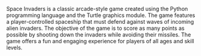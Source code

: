 Space Invaders is a classic arcade-style game created using the Python programming language and the Turtle graphics module.
The game features a player-controlled spaceship that must defend against waves of incoming alien invaders.
The objective of the game is to score as many points as possible by shooting down the invaders while avoiding their missiles.
The game offers a fun and engaging experience for players of all ages and skill levels.
